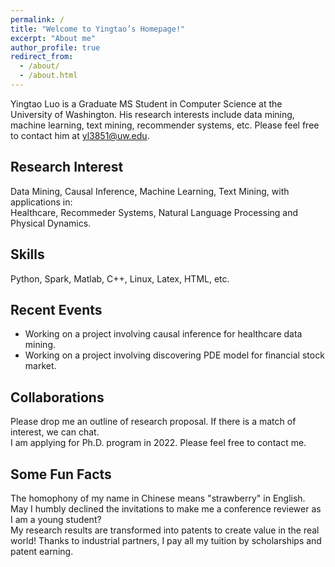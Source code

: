 ```yaml
---
permalink: /
title: "Welcome to Yingtao’s Homepage!"
excerpt: "About me"
author_profile: true
redirect_from: 
  - /about/
  - /about.html
---
```


Yingtao Luo is a Graduate MS Student in Computer Science at the University of Washington. His research interests include data mining, machine learning, text mining, recommender systems, etc. Please feel free to contact him at yl3851@uw.edu.

## Research Interest
Data Mining, Causal Inference, Machine Learning, Text Mining, with applications in:  
Healthcare, Recommeder Systems, Natural Language Processing and Physical Dynamics.

## Skills
Python, Spark, Matlab, C++, Linux, Latex, HTML, etc.

## Recent Events
- Working on a project involving causal inference for healthcare data mining.  
- Working on a project involving discovering PDE model for financial stock market.

## Collaborations
Please drop me an outline of research proposal. If there is a match of interest, we can chat.  
I am applying for Ph.D. program in 2022. Please feel free to contact me.
  
## Some Fun Facts
The homophony of my name in Chinese means "strawberry" in English.  
May I humbly declined the invitations to make me a conference reviewer as I am a young student?  
My research results are transformed into patents to create value in the real world!
Thanks to industrial partners, I pay all my tuition by scholarships and patent earning.
